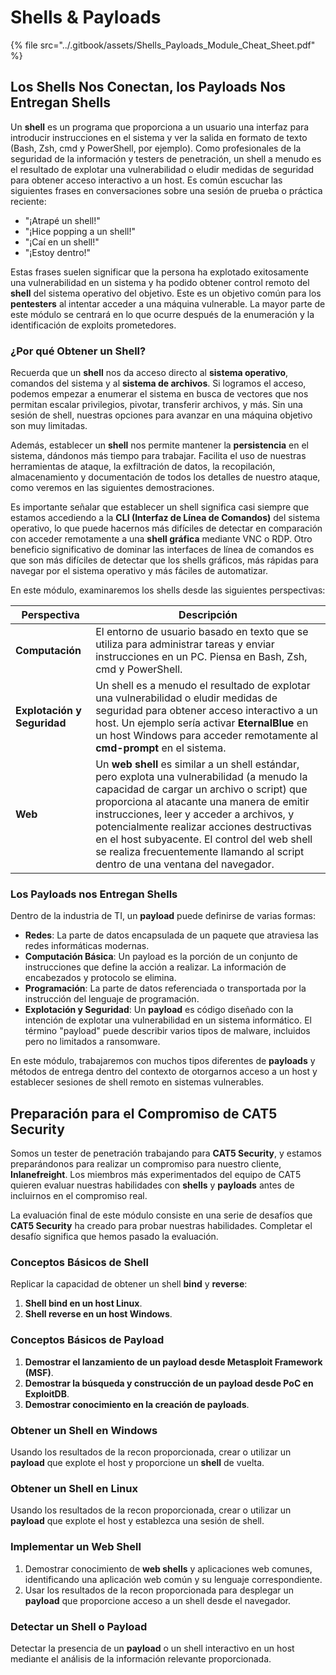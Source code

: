 # Shells & Payloads



{% file src="../.gitbook/assets/Shells_Payloads_Module_Cheat_Sheet.pdf" %}

## Los Shells Nos Conectan, los Payloads Nos Entregan Shells

Un **shell** es un programa que proporciona a un usuario una interfaz para introducir instrucciones en el sistema y ver la salida en formato de texto (Bash, Zsh, cmd y PowerShell, por ejemplo). Como profesionales de la seguridad de la información y testers de penetración, un shell a menudo es el resultado de explotar una vulnerabilidad o eludir medidas de seguridad para obtener acceso interactivo a un host. Es común escuchar las siguientes frases en conversaciones sobre una sesión de prueba o práctica reciente:

* "¡Atrapé un shell!"
* "¡Hice popping a un shell!"
* "¡Caí en un shell!"
* "¡Estoy dentro!"

Estas frases suelen significar que la persona ha explotado exitosamente una vulnerabilidad en un sistema y ha podido obtener control remoto del **shell** del sistema operativo del objetivo. Este es un objetivo común para los **pentesters** al intentar acceder a una máquina vulnerable. La mayor parte de este módulo se centrará en lo que ocurre después de la enumeración y la identificación de exploits prometedores.

### ¿Por qué Obtener un Shell?

Recuerda que un **shell** nos da acceso directo al **sistema operativo**, comandos del sistema y al **sistema de archivos**. Si logramos el acceso, podemos empezar a enumerar el sistema en busca de vectores que nos permitan escalar privilegios, pivotar, transferir archivos, y más. Sin una sesión de shell, nuestras opciones para avanzar en una máquina objetivo son muy limitadas.

Además, establecer un **shell** nos permite mantener la **persistencia** en el sistema, dándonos más tiempo para trabajar. Facilita el uso de nuestras herramientas de ataque, la exfiltración de datos, la recopilación, almacenamiento y documentación de todos los detalles de nuestro ataque, como veremos en las siguientes demostraciones.

Es importante señalar que establecer un shell significa casi siempre que estamos accediendo a la **CLI (Interfaz de Línea de Comandos)** del sistema operativo, lo que puede hacernos más difíciles de detectar en comparación con acceder remotamente a una **shell gráfica** mediante VNC o RDP. Otro beneficio significativo de dominar las interfaces de línea de comandos es que son más difíciles de detectar que los shells gráficos, más rápidas para navegar por el sistema operativo y más fáciles de automatizar.

En este módulo, examinaremos los shells desde las siguientes perspectivas:

| Perspectiva                 | Descripción                                                                                                                                                                                                                                                                                                                                                                                                         |
| --------------------------- | ------------------------------------------------------------------------------------------------------------------------------------------------------------------------------------------------------------------------------------------------------------------------------------------------------------------------------------------------------------------------------------------------------------------- |
| **Computación**             | El entorno de usuario basado en texto que se utiliza para administrar tareas y enviar instrucciones en un PC. Piensa en Bash, Zsh, cmd y PowerShell.                                                                                                                                                                                                                                                                |
| **Explotación y Seguridad** | Un shell es a menudo el resultado de explotar una vulnerabilidad o eludir medidas de seguridad para obtener acceso interactivo a un host. Un ejemplo sería activar **EternalBlue** en un host Windows para acceder remotamente al **cmd-prompt** en el sistema.                                                                                                                                                     |
| **Web**                     | Un **web shell** es similar a un shell estándar, pero explota una vulnerabilidad (a menudo la capacidad de cargar un archivo o script) que proporciona al atacante una manera de emitir instrucciones, leer y acceder a archivos, y potencialmente realizar acciones destructivas en el host subyacente. El control del web shell se realiza frecuentemente llamando al script dentro de una ventana del navegador. |

### Los Payloads nos Entregan Shells

Dentro de la industria de TI, un **payload** puede definirse de varias formas:

* **Redes**: La parte de datos encapsulada de un paquete que atraviesa las redes informáticas modernas.
* **Computación Básica**: Un payload es la porción de un conjunto de instrucciones que define la acción a realizar. La información de encabezados y protocolo se elimina.
* **Programación**: La parte de datos referenciada o transportada por la instrucción del lenguaje de programación.
* **Explotación y Seguridad**: Un **payload** es código diseñado con la intención de explotar una vulnerabilidad en un sistema informático. El término "payload" puede describir varios tipos de malware, incluidos pero no limitados a ransomware.

En este módulo, trabajaremos con muchos tipos diferentes de **payloads** y métodos de entrega dentro del contexto de otorgarnos acceso a un host y establecer sesiones de shell remoto en sistemas vulnerables.

## Preparación para el Compromiso de CAT5 Security

Somos un tester de penetración trabajando para **CAT5 Security**, y estamos preparándonos para realizar un compromiso para nuestro cliente, **Inlanefreight**. Los miembros más experimentados del equipo de CAT5 quieren evaluar nuestras habilidades con **shells** y **payloads** antes de incluirnos en el compromiso real.

La evaluación final de este módulo consiste en una serie de desafíos que **CAT5 Security** ha creado para probar nuestras habilidades. Completar el desafío significa que hemos pasado la evaluación.

### Conceptos Básicos de Shell

Replicar la capacidad de obtener un shell **bind** y **reverse**:

1. **Shell bind en un host Linux**.
2. **Shell reverse en un host Windows**.

### Conceptos Básicos de Payload

1. **Demostrar el lanzamiento de un payload desde Metasploit Framework (MSF)**.
2. **Demostrar la búsqueda y construcción de un payload desde PoC en ExploitDB**.
3. **Demostrar conocimiento en la creación de payloads**.

### Obtener un Shell en Windows

Usando los resultados de la recon proporcionada, crear o utilizar un **payload** que explote el host y proporcione un **shell** de vuelta.

### Obtener un Shell en Linux

Usando los resultados de la recon proporcionada, crear o utilizar un **payload** que explote el host y establezca una sesión de shell.

### Implementar un Web Shell

1. Demostrar conocimiento de **web shells** y aplicaciones web comunes, identificando una aplicación web común y su lenguaje correspondiente.
2. Usar los resultados de la recon proporcionada para desplegar un **payload** que proporcione acceso a un shell desde el navegador.

### Detectar un Shell o Payload

Detectar la presencia de un **payload** o un shell interactivo en un host mediante el análisis de la información relevante proporcionada.
